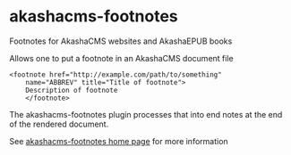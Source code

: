# akashacms-footnotes
Footnotes for AkashaCMS websites and AkashaEPUB books

Allows one to put a footnote in an AkashaCMS document file

```
<footnote href="http://example.com/path/to/something"
    name="ABBREV" title="Title of footnote">
    Description of footnote
    </footnote>
```

The akashacms-footnotes plugin processes that into end notes at the end of the rendered document.

See [akashacms-footnotes home page](http://akashacms.com/new/plugins/footnotes/index.html) for more information
